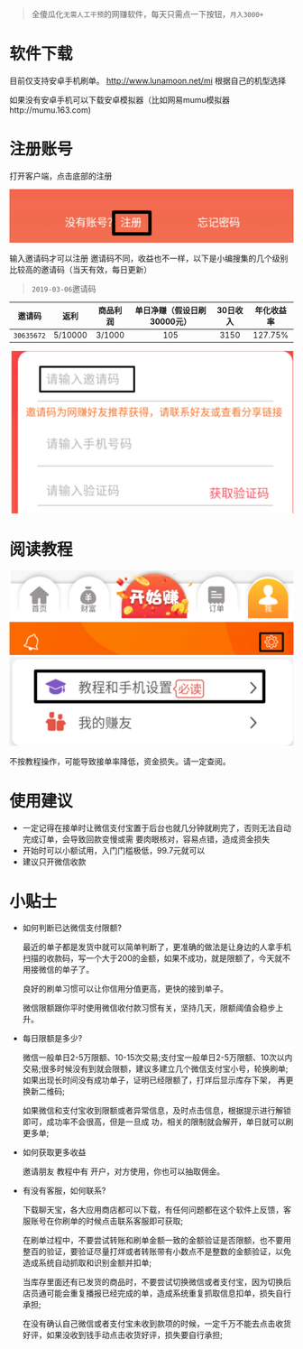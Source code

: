 > 全傻瓜化`无需人工干预`的网赚软件，每天只需点一下按钮，`月入3000+`

# 软件下载
目前仅支持安卓手机刷单。
http://www.lunamoon.net/mi 根据自己的机型选择

如果没有安卓手机可以下载安卓模拟器（比如网易mumu模拟器http://mumu.163.com)

# 注册账号
打开客户端，点击底部的注册

![](imgs/01.png)

输入邀请码才可以注册
邀请码不同，收益也不一样，以下是小编搜集的几个级别比较高的邀请码（当天有效，每日更新）

> `2019-03-06`邀请码

|邀请码|返利|商品利润|单日净赚（假设日刷30000元）|30日收入|年化收益率|
|:---:|:---:|:-------:|:-----------------------:|:--------:|:---:|
|`30635672`|5/10000|3/1000|105|3150|127.75%|

![](imgs/02.png)

# 阅读教程

![](imgs/03.png)
![](imgs/04.png)
![](imgs/05.png)

不按教程操作，可能导致接单率降低，资金损失。请一定查阅。

# 使用建议
- 一定记得在接单时让微信支付宝置于后台也就几分钟就刷完了，否则无法自动完成订单，会导致回款变慢或需 要肉眼核对，容易点错，造成资金损失
- 开始时可以小额试用，入门门槛极低，99.7元就可以
- 建议只开微信收款

# 小贴士

- 如何判断已达微信支付限额?

    最近的单子都是发货中就可以简单判断了，更准确的做法是让身边的人拿手机扫描的收款码，写一个大于200的金额，如果不成功，就是限额了，今天就不用接微信的单子了。

    良好的刷单习惯可以让你信用分值更高，更快的接到单子。

    微信限额跟你平时使用微信收付款习惯有关，坚持几天，限额阈值会稳步上升。

- 每日限额是多少?

    微信一般单日2-5万限额、10-15次交易;支付宝一般单日2-5万限额、10次以内交易;很多时候没有到就会限额，建议多建立几个微信支付宝小号，轮换刷单;如果出现长时间没有成功单子，证明已经限额了，打烊后显示库存下架， 再更换新二维码;

    如果微信和支付宝收到限额或者异常信息，及时点击信息，根据提示进行解锁即可，成功率不会很高，但是一旦成
功，相关的限制就会解开，单日就可以刷更多单;

                      
- 如何获取更多收益

    邀请朋友 教程中有 开户，对方使用，你也可以抽取佣金。

- 有没有客服，如何联系?

    下载聊天宝，各大应用商店都可以下载，有任何问题都在这个软件上反馈，客服账号在你刷单的时候点击联系客服即可获取; 

    在刷单过程中，不要尝试转账和刷单金额一致的金额验证是否限额，也不要用整百的验证，要验证尽量打烊或者转账带有小数点不是整数的金额验证，以免造成系统自动抓取和识别金额并扣单;

    当库存里面还有已发货的商品时，不要尝试切换微信或者支付宝，因为切换后店员通可能会重复播报已经完成的单，造成系统重复抓取信息扣单，损失自行承担;

    在没有确认自己微信或者支付宝未收到款项的时候，一定千万不能去点击收货好评，如果没收到钱手动点击收货好评，损失要自行承担;